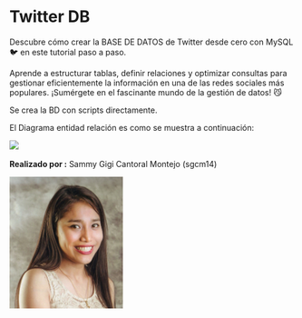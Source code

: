 # Twitter DB
Descubre cómo crear la BASE DE DATOS de Twitter desde cero con MySQL  🐦 en este tutorial paso a paso. 

Aprende a estructurar tablas, definir relaciones y optimizar consultas para gestionar eficientemente la información en una de las redes sociales más populares. ¡Sumérgete en el fascinante mundo de la gestión de datos! 😼

Se crea la BD con scripts directamente.

El Diagrama entidad relación es como se muestra a continuación:

![](https://raw.githubusercontent.com/sgcm14/proyectos-sql/main/twitter-db/twitter-db.png)

**Realizado por :** Sammy Gigi Cantoral Montejo (sgcm14)

<img src ="https://raw.githubusercontent.com/sgcm14/sgcm14/main/sammy.jpg" width="200">